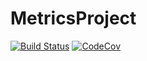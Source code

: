 # MetricsProject

[![Build Status](https://travis-ci.com/leopoldomig/MetricsProject.jl.svg?branch=master)](https://travis-ci.com/leopoldomig/MetricsProject.jl)
[![CodeCov](https://codecov.io/gh/leopoldomig/MetricsProject.jl/branch/master/graph/badge.svg)](https://codecov.io/gh/leopoldomig/MetricsProject.jl)
